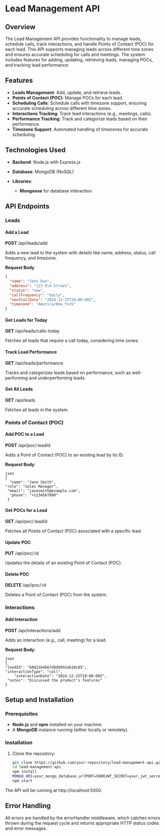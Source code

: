 # Lead Management API

## Overview

The Lead Management API provides functionality to manage leads, schedule calls, track interactions, and handle Points of Contact (POC) for each lead. This API supports managing leads across different time zones and ensures accurate scheduling for calls and meetings. The system includes features for adding, updating, retrieving leads, managing POCs, and tracking lead performance.

## Features

- **Leads Management**: Add, update, and retrieve leads.
- **Points of Contact (POC)**: Manage POCs for each lead.
- **Scheduling Calls**: Schedule calls with timezone support, ensuring accurate scheduling across different time zones.
- **Interactions Tracking**: Track lead interactions (e.g., meetings, calls).
- **Performance Tracking**: Track and categorize leads based on their performance.
- **Timezone Support**: Automated handling of timezones for accurate scheduling.

## Technologies Used

- **Backend**: Node.js with Express.js
- **Database**: MongoDB (NoSQL)
- **Libraries**:

  - **Mongoose** for database interaction

## API Endpoints

### Leads

#### Add a Lead

**POST** /api/leads/add

Adds a new lead to the system with details like name, address, status, call frequency, and timezone.

**Request Body**

```json
{
  "name": "John Doe",
  "address": "123 Elm Street",
  "status": "new",
  "callFrequency": "daily",
  "nextCallDate": "2024-12-25T10:00:00Z",
  "timezone": "America/New_York"
}
```

#### Get Leads for Today

**GET** /api/leads/calls-today

Fetches all leads that require a call today, considering time zones.

#### Track Lead Performance

**GET** /api/leads/performance

Tracks and categorizes leads based on performance, such as well-performing and underperforming leads.

#### Get All Leads

**GET** /api/leads

Fetches all leads in the system.

### Points of Contact (POC)

#### Add POC to a Lead

**POST** /api/poc/:leadId

Adds a Point of Contact (POC) to an existing lead by its ID.

**Request Body**:

```
json
{
  "name": "Jane Smith",
"role": "Sales Manager",
 "email": "janesmith@example.com",
  "phone": "+1234567890"
 }
```

#### Get POCs for a Lead

**GET** /api/poc/:leadId

Fetches all Points of Contact (POC) associated with a specific lead.

#### Update POC

**PUT** /api/poc/:id

Updates the details of an existing Point of Contact (POC).

#### Delete POC

**DELETE** /api/poc/:id

Deletes a Point of Contact (POC) from the system.

### Interactions

#### Add Interaction

**POST** /api/interactions/add

Adds an interaction (e.g., call, meeting) for a lead.

**Request Body**:

```
json
{
"leadId": "60d21b4667d0d8992e610c85",
"interactionType": "call",
    "interactionDate": "2024-12-25T10:00:00Z",
 "notes": "Discussed the product's features"
}
```

## Setup and Installation

### Prerequisites

- **Node.js** and **npm** installed on your machine.
- A **MongoDB** instance running (either locally or remotely).

### Installation

1. Clone the repository:
   ```bash
   git clone https://github.com/your-repository/lead-management-api.git
   cd lead-management-api
   npm install
   MONGO_URI=your_mongo_database_urlPORT=5000JWT_SECRET=your_jwt_secret_key
   npm start
   ```

The API will be running at http://localhost:5000.

## Error Handling

All errors are handled by the errorHandler middleware, which catches errors thrown during the request cycle and returns appropriate HTTP status codes and error messages.

```

```
